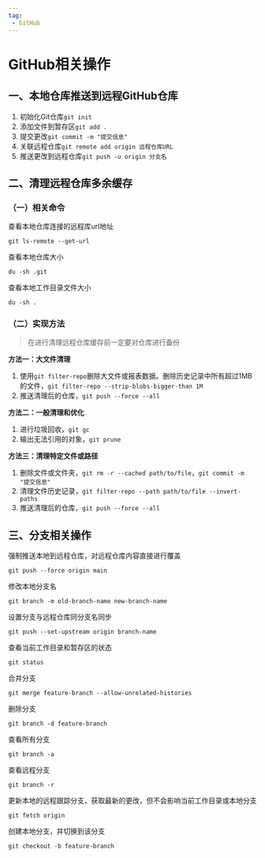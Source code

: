 ```yaml
---
tag:
 - GitHub
---
```


# GitHub相关操作

## 一、本地仓库推送到远程GitHub仓库

1. 初始化Git仓库`git init`
2. 添加文件到暂存区`git add .`
3. 提交更改`git commit -m "提交信息"`
4. 关联远程仓库`git remote add origin 远程仓库URL`
5. 推送更改到远程仓库`git push -u origin 分支名`

## 二、清理远程仓库多余缓存

### （一）相关命令

查看本地仓库连接的远程库url地址

```git
git ls-remote --get-url
```

查看本地仓库大小

```git
du -sh .git
```

查看本地工作目录文件大小

```git
du -sh .
```

### （二）实现方法

> 在进行清理远程仓库缓存前一定要对仓库进行备份

**方法一：大文件清理**

1. 使用`git filter-repo`删除大文件或报表数据。删除历史记录中所有超过1MB的文件，`git filter-repo --strip-blobs-bigger-than 1M`
2. 推送清理后的仓库，`git push --force --all`

**方法二：一般清理和优化**

1. 进行垃圾回收，`git gc`
2. 输出无法引用的对象，`git prune`

**方法三：清理特定文件或路径**

1. 删除文件或文件夹，`git rm -r --cached path/to/file`，`git commit -m "提交信息"`
2. 清理文件历史记录，`git filter-repo --path path/to/file --invert-paths`
3. 推送清理后的仓库，`git push --force --all`

## 三、分支相关操作

强制推送本地到远程仓库，对远程仓库内容直接进行覆盖

```git
git push --force origin main
```

修改本地分支名

```git
git branch -m old-branch-name new-branch-name
```

设置分支与远程仓库同分支名同步

```git
git push --set-upstream origin branch-name
```

查看当前工作目录和暂存区的状态

```git
git status
```

合并分支

```git
git merge feature-branch --allow-unrelated-histories
```

删除分支

```git
git branch -d feature-branch
```

查看所有分支

```git
git branch -a
```

查看远程分支

```git
git branch -r
```

更新本地的远程跟踪分支，获取最新的更改，但不会影响当前工作目录或本地分支

```git
git fetch origin
```

创建本地分支，并切换到该分支

```git
git checkout -b feature-branch
```

